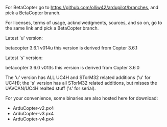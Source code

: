 For BetaCopter go to https://github.com/olliw42/ardupilot/branches, and pick a BetaCopter branch.

For licenses, terms of usage, acknolwedgments, sources, and so on, go to the same link and pick a BetaCopter branch. 

Latest 'u' version:

betacopter 3.6.1 v014u
this version is derived from Copter 3.6.1

Latest 's' version:

betacopter 3.6.0 v013s
this version is derived from Copter 3.6.0

The 'u' version has ALL UC4H and STorM32 related additions ('u' for UC4H); the 's' version has all STorM32 related additions, but misses the UAVCAN/UC4H realted stuff ('s' for serial).

For your convenience, some binaries are also hosted here for download:
- ArduCopter-v2.px4
- ArduCopter-v3.px4
- ArduCopter-v4.px4
